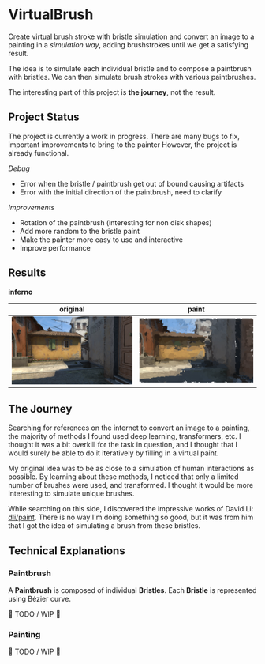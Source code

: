 # VirtualBrush
Create virtual brush stroke with bristle simulation and convert an image to a
painting in a *simulation way*, adding brushstrokes until we get a satisfying
result.

The idea is to simulate each individual bristle and to compose a paintbrush with
bristles.
We can then simulate brush strokes with various paintbrushes.

The interesting part of this project is **the journey**, not the result.

## Project Status
The project is currently a work in progress.
There are many bugs to fix, important improvements to bring to the painter
However, the project is already functional.

*Debug*
* Error when the bristle / paintbrush get out of bound causing artifacts
* Error with the initial direction of the paintbrush, need to clarify

*Improvements*
* Rotation of the paintbrush (interesting for non disk shapes)
* Add more random to the bristle paint
* Make the painter more easy to use and interactive
* Improve performance

## Results

**inferno**

| original | paint |
|---|---|
| ![inferno](image/INFERNO.png) | ![inferno](result/INFERNO.png) |

## The Journey

Searching for references on the internet to convert an image to a painting,
the majority of methods I found used deep learning, transformers, etc.
I thought it was a bit overkill for the task in question, and I thought that
I would surely be able to do it iteratively by filling in a virtual paint.

My original idea was to be as close to a simulation of human interactions
as possible.
By learning about these methods, I noticed that only a limited number of
brushes were used, and transformed.
I thought it would be more interesting to simulate unique brushes.

While searching on this side, I discovered the impressive works of David Li:
[dli/paint](https://github.com/dli/paint).
There is no way I'm doing something so good, but it was from him that I
got the idea of simulating a brush from these bristles.

## Technical Explanations
### Paintbrush

A **Paintbrush** is composed of individual **Bristles**.
Each **Bristle** is represented using Bézier curve.

:construction: TODO / WIP :construction:

### Painting

:construction: TODO / WIP :construction:
